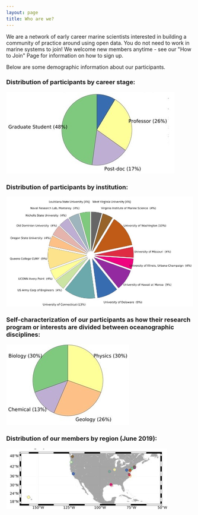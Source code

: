 ```yaml
---
layout: page
title: Who are we?
---
```

   
We are a network of early career marine scientists interested in building a community of practice around using open data. You do not need to work in marine systems to join! We welcome new members anytime - see our "How to Join" Page for information on how to sign up.

Below are some demographic information about our participants. 

### Distribution of participants by career stage:

![Career Level](img/CareerLevel.JPG)

### Distribution of participants by institution:

![Institution](img/Institution.JPG)

###  Self-characterization of our participants as how their research program or interests are divided between oceanographic disciplines:

![Discipline](img/Discipline.JPG)

### Distribution of our members by region (June 2019):

![Geographic Location](img/GeographicLocation.jpg)
